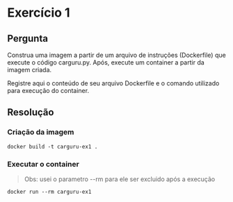 # Exercício 1

## Pergunta

Construa uma imagem a partir de um arquivo de instruções (Dockerfile) que execute o código carguru.py. Após, execute um container a partir da imagem criada.

Registre aqui o conteúdo de seu arquivo Dockerfile e o comando utilizado para execução do container.

## Resolução

### Criação da imagem

```docker
docker build -t carguru-ex1 .
```

### Executar o container

> Obs: usei o parametro --rm para ele ser excluido após a execução

```docker
docker run --rm carguru-ex1
```
